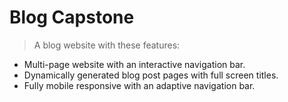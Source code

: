 # Blog Capstone

> A blog website with these features:
* Multi-page website with an interactive navigation bar.
* Dynamically generated blog post pages with full screen titles.
* Fully mobile responsive with an adaptive navigation bar.
